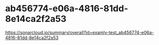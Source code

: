 # ab456774-e06a-4816-81dd-8e14ca2f2a53
https://sonarcloud.io/summary/overall?id=examly-test_ab456774-e06a-4816-81dd-8e14ca2f2a53
